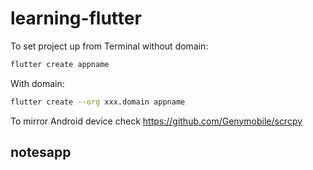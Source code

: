 # learning-flutter

To set project up from Terminal without domain:
```sh
flutter create appname
```
With domain:
```sh
flutter create --org xxx.domain appname
```
To mirror Android device check https://github.com/Genymobile/scrcpy
## notesapp

